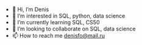 - 👋 Hi, I’m Denis
- 👀 I’m interested in SQL, python, data science
- 🌱 I’m currently learning SQL, CS50
- 💞️ I’m looking to collaborate on SQL, data science
- 📫 How to reach me denisfo@mail.ru

<!---
denisfo1983/denisfo1983 is a ✨ special ✨ repository because its `README.md` (this file) appears on your GitHub profile.
You can click the Preview link to take a look at your changes.
--->
